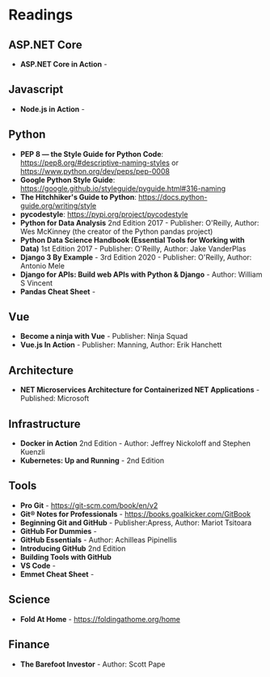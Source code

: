 # Readings
## ASP.NET Core
- **ASP.NET Core in Action** - 
## Javascript
- **Node.js in Action** -
## Python
- **PEP 8 — the Style Guide for Python Code**: https://pep8.org/#descriptive-naming-styles or https://www.python.org/dev/peps/pep-0008
- **Google Python Style Guide**:  https://google.github.io/styleguide/pyguide.html#316-naming
- **The Hitchhiker's Guide to Python**: https://docs.python-guide.org/writing/style
- **pycodestyle**: https://pypi.org/project/pycodestyle
- **Python for Data Analysis** 2nd Edition 2017 - Publisher: O'Reilly, Author: Wes McKinney (the creator of the Python pandas project)
- **Python Data Science Handbook (Essential Tools for Working with Data)** 1st Edition 2017 - Publisher: O'Reilly, Author: Jake VanderPlas
- **Django 3 By Example** - 3rd Edition 2020 - Publisher: O'Reilly, Author: Antonio Mele
- **Django for APIs: Build web APIs with Python & Django** - Author: William S Vincent
- **Pandas Cheat Sheet** - 
## Vue
- **Become a ninja with Vue** - Publisher: Ninja Squad
- **Vue.js In Action** - Publisher: Manning, Author: Erik Hanchett
## Architecture
- **NET Microservices Architecture for Containerized NET Applications** - Published: Microsoft
## Infrastructure
- **Docker in Action** 2nd Edition - Author: Jeffrey Nickoloff and Stephen Kuenzli
- **Kubernetes: Up and Running** - 2nd Edition
## Tools
- **Pro Git** - https://git-scm.com/book/en/v2
- **Git® Notes for Professionals** - https://books.goalkicker.com/GitBook
- **Beginning Git and GitHub** - Publisher:Apress, Author: Mariot Tsitoara
- **GitHub For Dummies** -
- **GitHub Essentials** - Author: Achilleas Pipinellis
- **Introducing GitHub** 2nd Edition
- **Building Tools with GitHub**
- **VS Code** - 
- **Emmet Cheat Sheet** - 
## Science
- **Fold At Home** - https://foldingathome.org/home
## Finance
- **The Barefoot Investor** - Author: Scott Pape

